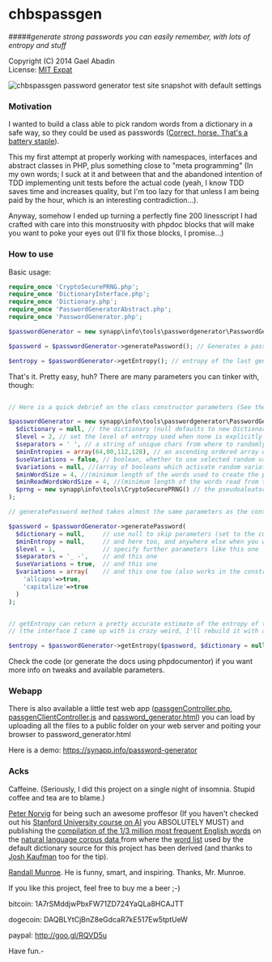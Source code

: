 chbspassgen
===========

#####*generate strong passwords you can easily remember, with lots of entropy and stuff*

 Copyright (C) 2014 Gael Abadin<br/>
 License: [MIT Expat][1]
 
![chbspassgen password generator test site snapshot with default settings](http://i.imgur.com/sq2bNOa.png "This is how chbspassgen's test web app looks like. Check it out on https://synapp.info/password-generator ;-) )")

 
### Motivation

I wanted to build a class able to pick random words from a dictionary in a safe way, 
so they could be used as passwords ([Correct, horse. That's a battery staple][2]). 

This my first attempt at properly working with namespaces, interfaces and abstract classes in PHP, 
plus something close to "meta programming" (In my own words; I suck at it and between that and the 
abandoned intention of TDD implementing unit tests before the actual code (yeah, I know TDD saves 
time and increases quality, but I'm too lazy for that unless I am being paid by the hour, which is 
an interesting contradiction...).

Anyway, somehow I ended up turning a perfectly fine 200 linesscript I had crafted with care into 
this monstruosity with phpdoc blocks that will make you want to poke your eyes out (I'll fix those 
blocks, I promise...)

### How to use

Basic usage:

```php
require_once 'CryptoSecurePRNG.php';
require_once 'DictionaryInterface.php';
require_once 'Dictionary.php';
require_once 'PasswordGeneratorAbstract.php';
require_once 'PasswordGenerator.php';

$passwordGenerator = new synapp\info\tools\passwordgenerator\PasswordGenerator();  // This assumes a dictionary generated from a source on a file named 'top10000.txt'

$password = $passwordGenerator->generatePassword(); // Generates a password with default settings

$entropy = $passwordGenerator->getEntropy(); // entropy of the last generated password (won't change unless you change settings)

```

That's it. Pretty easy, huh? There are many parameters you can tinker with, though:

```php

// Here is a quick debrief on the class constructor parameters (See the phpdoc blocks for more info):

$passwordGenerator = new synapp\info\tools\passwordgenerator\PasswordGenerator(
  $dictionary = null, // the dictionary (null defaults to new Dictionary($this->defaultDictionaryFilename,$minReadWordsWordSize))
  $level = 2, // set the level of entropy used when none is explicitly specified on the generatePassword() call
  $separators = ' ', // a string of unique chars from where to randomly choose the password separator (defaults to $this->defaultSeparator, set to ' ')
  $minEntropies = array(64,80,112,128), // an ascending ordered array of ints containing the minimum entropies for each level
  $useVariations = false, // boolean, whether to use selected random variations on the password words to increase entropy
  $variations = null, //(array of booleans which activate random variations on the words, increasing entropy. Valid keys: 'allcaps', 'capitalize', 'punctuate', 'addslashes'). Use null for defaults.
  $minWordSize = 4, //(minimum length of the words used to create the password)
  $minReadWordsWordSize = 4, //(minimum length of the words read from the Dictionary source)
  $prng = new synapp\info\tools\CryptoSecurePRNG() // the pseudoaleatory random generator (CryptoSecurePRNG by default)
);

// generatePassword method takes almost the same parameters as the contructor:

$password = $passwordGenerator->generatePassword(
  $dictionary = null,     // use null to skip parameters (set to the current setting)
  $minEntropy = null,     // and here too, and anywhere else when you want to
  $level = 1,             // specify further parameters like this one
  $separators = '_ -',    // and this one
  $useVariations = true,  // and this one
  $variations = array(    // and this one too (also works in the constructor)
    'allcaps'=>true,
    'capitalize'=>true
  ) 
);


// getEntropy can return a pretty accurate estimate of the entropy of the last generated password, but can also be given a password and a set of parameters to extract its entropy
// (the interface I came up with is crazy weird, I'll rebuild it with a more intuitive and practical parameter list as soon as I can...)

$entropy = $passwordGenerator->getEntropy($password, $dictionary = null, $variationsCount = null, $lastOrSeparator = true, $separatorsCount = null);


```

Check the code (or generate the docs using phpdocumentor) if you want more info on tweaks and available parameters.

### Webapp

There is also available a little test web app ([passgenController.php][3], [passgenClientController.js][4] and [password_generator.html][5]) 
you can load by uploading all the files to a public folder on your web server and poiting your browser to password_generator.html

Here is a demo: https://synapp.info/password-generator

### Acks

Caffeine. (Seriously, I did this project on a single night of insomnia. Stupid coffee and tea are to blame.)

[Peter Norvig](http://norvig.com/) for being such an awesome proffesor (If you haven't checked out his [Stanford University course on AI](https://www.udacity.com/course/cs271) you ABSOLUTELY MUST) and publishing the [compilation of the 1/3 million most frequent English words](http://norvig.com/ngrams/count_1w.txt) on the [natural language corpus data ](http://norvig.com/ngrams/) from where the [word list](https://github.com/elcodedocle/chbspassgen/blob/master/top10000.txt) used by the default dictionary source for this project has been derived (and thanks to [Josh Kaufman](https://github.com/worldlywisdom) too for the tip).

[Randall Munroe](http://xkcd.com). He is funny, smart, and inspiring. Thanks, Mr. Munroe.

If you like this project, feel free to buy me a beer ;-)

bitcoin: 1A7rSMddjwPbxFW71ZD724YaQLa8HCAJTT 

dogecoin: DAQBLYtCjBnZ8eGdcaR7kE517Ew5tptUeW 

paypal: http://goo.gl/RQVD5u


Have fun.-

[1]: https://raw.githubusercontent.com/elcodedocle/chbspassgen/master/LICENSE
[2]: http://xkcd.com/936/
[3]: https://github.com/elcodedocle/chbspassgen/blob/master/passgenController.php
[4]: https://github.com/elcodedocle/chbspassgen/blob/master/passgenClientController.js
[5]: https://github.com/elcodedocle/chbspassgen/blob/master/password_generator.html
